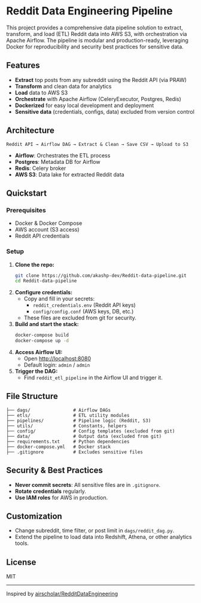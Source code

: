 # Reddit Data Engineering Pipeline

This project provides a comprehensive data pipeline solution to extract, transform, and load (ETL) Reddit data into AWS S3, with orchestration via Apache Airflow. The pipeline is modular and production-ready, leveraging Docker for reproducibility and security best practices for sensitive data.

## Features
- **Extract** top posts from any subreddit using the Reddit API (via PRAW)
- **Transform** and clean data for analytics
- **Load** data to AWS S3
- **Orchestrate** with Apache Airflow (CeleryExecutor, Postgres, Redis)
- **Dockerized** for easy local development and deployment
- **Sensitive data** (credentials, configs, data) excluded from version control

## Architecture
```
Reddit API → Airflow DAG → Extract & Clean → Save CSV → Upload to S3
```
- **Airflow**: Orchestrates the ETL process
- **Postgres**: Metadata DB for Airflow
- **Redis**: Celery broker
- **AWS S3**: Data lake for extracted Reddit data

## Quickstart
### Prerequisites
- Docker & Docker Compose
- AWS account (S3 access)
- Reddit API credentials

### Setup
1. **Clone the repo:**
   ```bash
   git clone https://github.com/akashp-dev/Reddit-data-pipeline.git
   cd Reddit-data-pipeline
   ```
2. **Configure credentials:**
   - Copy and fill in your secrets:
     - `reddit_credentials.env` (Reddit API keys)
     - `config/config.conf` (AWS keys, DB, etc.)
   - These files are excluded from git for security.
3. **Build and start the stack:**
   ```bash
   docker-compose build
   docker-compose up -d
   ```
4. **Access Airflow UI:**
   - Open [http://localhost:8080](http://localhost:8080)
   - Default login: `admin` / `admin`
5. **Trigger the DAG:**
   - Find `reddit_etl_pipeline` in the Airflow UI and trigger it.

## File Structure
```
├── dags/                # Airflow DAGs
├── etls/                # ETL utility modules
├── pipelines/           # Pipeline logic (Reddit, S3)
├── utils/               # Constants, helpers
├── config/              # Config templates (excluded from git)
├── data/                # Output data (excluded from git)
├── requirements.txt     # Python dependencies
├── docker-compose.yml   # Docker stack
├── .gitignore           # Excludes sensitive files
```

## Security & Best Practices
- **Never commit secrets**: All sensitive files are in `.gitignore`.
- **Rotate credentials** regularly.
- **Use IAM roles** for AWS in production.

## Customization
- Change subreddit, time filter, or post limit in `dags/reddit_dag.py`.
- Extend the pipeline to load data into Redshift, Athena, or other analytics tools.

## License
MIT

---

Inspired by [airscholar/RedditDataEngineering](https://github.com/airscholar/RedditDataEngineering) 